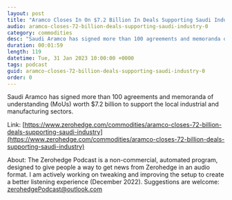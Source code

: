 ```yaml
---
layout: post
title: "Aramco Closes In On $7.2 Billion In Deals Supporting Saudi Industry"
audio: aramco-closes-72-billion-deals-supporting-saudi-industry-0
category: commodities
desc: "Saudi Aramco has signed more than 100 agreements and memoranda of understanding (MoUs) worth $7.2 billion to support the local industrial and manufacturing sectors."
duration: 00:01:59
length: 119
datetime: Tue, 31 Jan 2023 10:00:00 +0000
tags: podcast
guid: aramco-closes-72-billion-deals-supporting-saudi-industry-0
order: 0
---
```

Saudi Aramco has signed more than 100 agreements and memoranda of understanding (MoUs) worth $7.2 billion to support the local industrial and manufacturing sectors.

Link: [https://www.zerohedge.com/commodities/aramco-closes-72-billion-deals-supporting-saudi-industry](https://www.zerohedge.com/commodities/aramco-closes-72-billion-deals-supporting-saudi-industry)

About: The Zerohedge Podcast is a non-commercial, automated program, designed to give people a way to get news from Zerohedge in an audio format.  I am actively working on tweaking and improving the setup to create a better listening experience (December 2022).  Suggestions are welcome: [zerohedgePodcast@outlook.com](mailto:zerohedgePodcast@outlook.com)